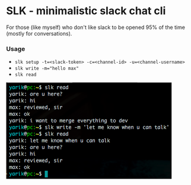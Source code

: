 # SLK - minimalistic slack chat cli

For those (like myself) who don't like slack to be opened 95% of the time (mostly for conversations).

### Usage

- `slk setup -t=<slack-token> -c=<channel-id> -u=<channel-username>`
- `slk write -m="hello max"`
- `slk read`

![demo](demo.png)
